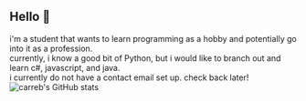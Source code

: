 ## Hello 👋
i'm a student that wants to learn programming as a hobby and potentially go into it as a profession.  
currently, i know a good bit of Python, but i would like to branch out and learn c#, javascript, and java.  
i currently do not have a contact email set up. check back later!  
![carreb's GitHub stats](https://github-readme-stats.vercel.app/api?username=carreb&show_icons=true&theme=synthwave)
